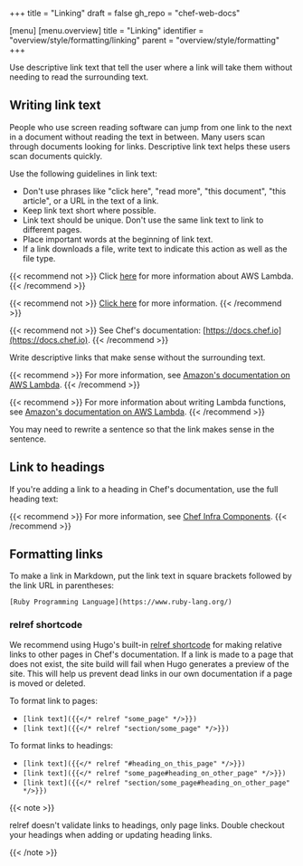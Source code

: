 +++
title = "Linking"
draft = false
gh_repo = "chef-web-docs"

[menu]
  [menu.overview]
    title = "Linking"
    identifier = "overview/style/formatting/linking"
    parent = "overview/style/formatting"
+++

Use descriptive link text that tell the user where a link will take them without needing to read the surrounding text.

## Writing link text

People who use screen reading software can jump from one link to the next in a document without reading the text in between.
Many users scan through documents looking for links.
Descriptive link text helps these users scan documents quickly.

Use the following guidelines in link text:

- Don't use phrases like "click here", "read more", "this document", "this article", or a URL in the text of a link.
- Keep link text short where possible.
- Link text should be unique. Don't use the same link text to link to different pages.
- Place important words at the beginning of link text.
- If a link downloads a file, write text to indicate this action as well as the file type.

{{< recommend not >}}
Click [here](https://docs.aws.amazon.com/lambda/latest/dg/welcome.html) for more information about AWS Lambda.
{{< /recommend >}}

{{< recommend not >}}
[Click here](https://docs.aws.amazon.com/lambda/latest/dg/welcome.html) for more information.
{{< /recommend >}}

{{< recommend not >}}
See Chef's documentation: [https://docs.chef.io](https://docs.chef.io).
{{< /recommend >}}

Write descriptive links that make sense without the surrounding text.

{{< recommend >}}
For more information, see [Amazon's documentation on AWS Lambda](https://docs.aws.amazon.com/lambda/latest/dg/welcome.html).
{{< /recommend >}}

{{< recommend >}}
For more information about writing Lambda functions, see [Amazon's documentation on AWS Lambda](https://docs.aws.amazon.com/lambda/latest/dg/welcome.html).
{{< /recommend >}}

You may need to rewrite a sentence so that the link makes sense in the sentence.

## Link to headings

If you're adding a link to a heading in Chef's documentation, use the full heading text:

{{< recommend >}}
For more information, see [Chef Infra Components](https://docs.chef.io/chef_overview/#chef-infra-components).
{{< /recommend >}}

## Formatting links

To make a link in Markdown, put the link text in square brackets followed by the link URL in parentheses:

`[Ruby Programming Language](https://www.ruby-lang.org/)`

### relref shortcode

We recommend using Hugo's built-in [relref shortcode](https://gohugo.io/content-management/shortcodes/#ref-and-relref) for making relative links to other pages in Chef's documentation.
If a link is made to a page that does not exist, the site build will fail when Hugo generates a preview of the site.
This will help us prevent dead links in our own documentation if a page is moved or deleted.

To format link to pages:

- `[link text]({{</* relref "some_page" */>}})`
- `[link text]({{</* relref "section/some_page" */>}})`

To format links to headings:

- `[link text]({{</* relref "#heading_on_this_page" */>}})`
- `[link text]({{</* relref "some_page#heading_on_other_page" */>}})`
- `[link text]({{</* relref "section/some_page#heading_on_other_page" */>}})`

{{< note >}}

relref doesn't validate links to headings, only page links. Double checkout your headings when adding or updating heading links.

{{< /note >}}
